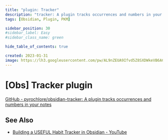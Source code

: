 ```yaml
---
title: "plugin: Tracker"
description: "tracker: A plugin tracks occurrences and numbers in your notes"
tags: [Obsidian, Plugin, PKM]

sidebar_position: 30
#sidebar_label: Easy
#sidebar_class_name: green

hide_table_of_contents: true

created: 2023-01-31
image: https://lh3.googleusercontent.com/pw/AL9nZEUA9Ifvd5Z8SXDWkeVB6AC4MPGwnXaL6kBXNPoXwOQQ2jOcZ1Jw_0p8TKK8C3ZX0e67_FOY15eDrm7aaXSQJcKtoUzC80SAQEHsaBy6qS2AqNNs5VUFNXBKm439y_1wkvmDl-PnL8ReojnIumNlEvOXBg=w800-no?authuser=0
---
```


[Obs] Tracker plugin
====================

[GitHub - pyrochlore/obsidian-tracker: A plugin tracks occurrences and numbers in your notes](https://github.com/pyrochlore/obsidian-tracker)



See Also
--------

- [Building a USEFUL Habit Tracker in Obsidian - YouTube](https://www.youtube.com/watch?v=W_leEJHBZW4)
